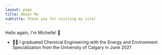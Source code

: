 ```yaml
---
layout: page
title: About Me
subtitle: Thank you for visiting my site!
---
```


Hello again, I'm Michelle! 👋

- :woman_scientist: I graduated Chemical Engineering with the Energy and Environment Specialization from the University of Calgary in June 2021
<!-- ### My story

**blah blah blah** -->
